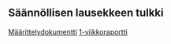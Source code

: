 ## Säännöllisen lausekkeen tulkki

[Määrittelydokumentti](https://github.com/Vekkumasa/regex_tulkki-tiralab/blob/master/dokumentointi/maarittely.md)
[1-viikkoraportti](https://github.com/Vekkumasa/regex_tulkki-tiralab/blob/master/dokumentointi/Viikkoraportti_1)
